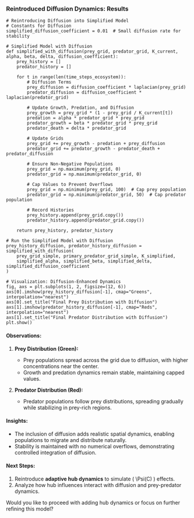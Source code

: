 ### **Reintroduced Diffusion Dynamics: Results**
```
# Reintroducing Diffusion into Simplified Model
# Constants for Diffusion
simplified_diffusion_coefficient = 0.01  # Small diffusion rate for stability

# Simplified Model with Diffusion
def simplified_with_diffusion(prey_grid, predator_grid, K_current, alpha, beta, delta, diffusion_coefficient):
    prey_history = []
    predator_history = []

    for t in range(len(time_steps_ecosystem)):
        # Diffusion Terms
        prey_diffusion = diffusion_coefficient * laplacian(prey_grid)
        predator_diffusion = diffusion_coefficient * laplacian(predator_grid)

        # Update Growth, Predation, and Diffusion
        prey_growth = prey_grid * (1 - prey_grid / K_current[t])
        predation = alpha * predator_grid * prey_grid
        predator_growth = beta * predator_grid * prey_grid
        predator_death = delta * predator_grid

        # Update Grids
        prey_grid += prey_growth - predation + prey_diffusion
        predator_grid += predator_growth - predator_death + predator_diffusion

        # Ensure Non-Negative Populations
        prey_grid = np.maximum(prey_grid, 0)
        predator_grid = np.maximum(predator_grid, 0)

        # Cap Values to Prevent Overflows
        prey_grid = np.minimum(prey_grid, 100)  # Cap prey population
        predator_grid = np.minimum(predator_grid, 50)  # Cap predator population

        # Record Histories
        prey_history.append(prey_grid.copy())
        predator_history.append(predator_grid.copy())

    return prey_history, predator_history

# Run the Simplified Model with Diffusion
prey_history_diffusion, predator_history_diffusion = simplified_with_diffusion(
    prey_grid_simple, primary_predator_grid_simple, K_simplified,
    simplified_alpha, simplified_beta, simplified_delta, simplified_diffusion_coefficient
)

# Visualization: Diffusion-Enhanced Dynamics
fig, axs = plt.subplots(1, 2, figsize=(12, 6))
axs[0].imshow(prey_history_diffusion[-1], cmap="Greens", interpolation="nearest")
axs[0].set_title("Final Prey Distribution with Diffusion")
axs[1].imshow(predator_history_diffusion[-1], cmap="Reds", interpolation="nearest")
axs[1].set_title("Final Predator Distribution with Diffusion")
plt.show()
```
#### **Observations:**
1. **Prey Distribution (Green):**
   - Prey populations spread across the grid due to diffusion, with higher concentrations near the center.
   - Growth and predation dynamics remain stable, maintaining capped values.

2. **Predator Distribution (Red):**
   - Predator populations follow prey distributions, spreading gradually while stabilizing in prey-rich regions.

#### **Insights:**
- The inclusion of diffusion adds realistic spatial dynamics, enabling populations to migrate and distribute naturally.
- Stability is maintained with no numerical overflows, demonstrating controlled integration of diffusion.

#### **Next Steps:**
1. Reintroduce **adaptive hub dynamics** to simulate \( \Psi(C) \) effects.
2. Analyze how hub influences interact with diffusion and prey-predator dynamics.

Would you like to proceed with adding hub dynamics or focus on further refining this model?